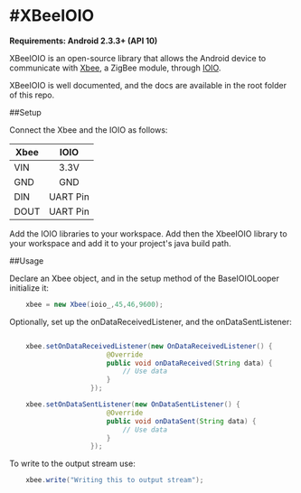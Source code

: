 #XBeeIOIO
========

**Requirements: Android 2.3.3+ (API 10)**

XBeeIOIO is an open-source library that allows the Android device to communicate with [Xbee](http://www.digi.com/xbee/), a ZigBee module, through [IOIO](https://github.com/ytai/ioio).

XBeeIOIO is well documented, and the docs are available in the root folder of this repo.

##Setup

Connect the Xbee and the IOIO as follows:

| Xbee        | IOIO           | 
| ------------- |:-------------:| 
| VIN      | 3.3V | 
| GND      | GND      | 
| DIN | UART Pin      |
| DOUT | UART Pin      |

Add the IOIO libraries to your workspace. Add then the XbeeIOIO library to your workspace and add it to your project's java build path.

##Usage

Declare an Xbee object, and in the setup method of the BaseIOIOLooper initialize it:

```java
	xbee = new Xbee(ioio_,45,46,9600);
```

Optionally, set up the onDataReceivedListener, and the onDataSentListener:

```java

	xbee.setOnDataReceivedListener(new OnDataReceivedListener() {
						@Override
						public void onDataReceived(String data) {
							// Use data
						}
					});

	xbee.setOnDataSentListener(new OnDataSentListener() {
						@Override
						public void onDataSent(String data) {
							// Use data
						}
					});
```

To write to the output stream use:

```java
	xbee.write("Writing this to output stream");
```


